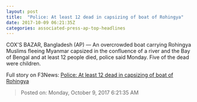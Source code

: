 ```yaml
---
layout: post
title:  "Police: At least 12 dead in capsizing of boat of Rohingya"
date: 2017-10-09 06:21:35Z
categories: associated-press-ap-top-headlines
---
```


COX'S BAZAR, Bangladesh (AP) — An overcrowded boat carrying Rohingya Muslims fleeing Myanmar capsized in the confluence of a river and the Bay of Bengal and at least 12 people died, police said Monday. Five of the dead were children.


Full story on F3News: [Police: At least 12 dead in capsizing of boat of Rohingya](http://www.f3nws.com/n/2ajzrC)

> Posted on: Monday, October 9, 2017 6:21:35 AM

